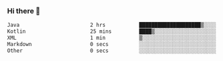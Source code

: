 ### Hi there 👋

<!--START_SECTION:waka-->

```txt
Java                       2 hrs           ████████████████████▒░░░░   80.71 %
Kotlin                     25 mins         ████▒░░░░░░░░░░░░░░░░░░░░   17.24 %
XML                        1 min           ▒░░░░░░░░░░░░░░░░░░░░░░░░   00.71 %
Markdown                   0 secs          ░░░░░░░░░░░░░░░░░░░░░░░░░   00.56 %
Other                      0 secs          ░░░░░░░░░░░░░░░░░░░░░░░░░   00.47 %
```

<!--END_SECTION:waka-->

<!--
**jerry-shao/jerry-shao** is a ✨ _special_ ✨ repository because its `README.md` (this file) appears on your GitHub profile.

Here are some ideas to get you started:

- 🔭 I’m currently working on ...
- 🌱 I’m currently learning ...
- 👯 I’m looking to collaborate on ...
- 🤔 I’m looking for help with ...
- 💬 Ask me about ...
- 📫 How to reach me: ...
- 😄 Pronouns: ...
- ⚡ Fun fact: ...
-->
